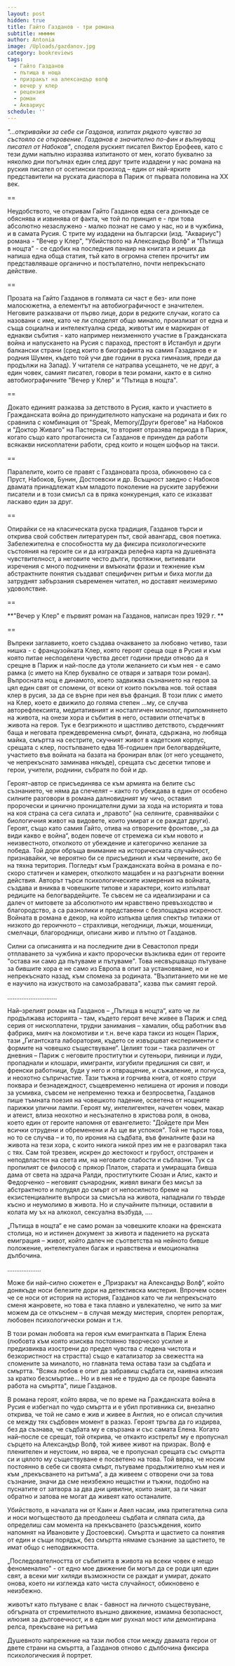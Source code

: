 ```yaml
---
layout: post
hidden: true
title: Гайто Газданов - три романа
subtitle: ммммм
author: Antonia
image: /Uploads/gazdanov.jpg
category: bookreviews
tags:
  - Гайто Газданов
  - пътища в ноща
  - призракът на александър волф
  - вечер у клер
  - рецензия
  - роман
  - Аквариус
schedule: ''
---
```

_"...откривайки за себе си Газданов, изпитах рядкото чувство за състояло се откровение. Газданов е значително по-фин и вълнуващ писател от Набоков"_, споделя руският писател Виктор Ерофеев, като с тези думи напълно изразява изпитаното от мен, когато буквално за няколко дни погълнах един след друг трите издадени у нас романа на руския писател от осетински произход – един от най-ярките представители на руската диаспора в Париж от първата половина на XX век. 

\==

Неудобството, че откривам Гайто Газданов едва сега донякъде се обяснява и извинява от факта, че той по принцип е - при това абсолютно незаслужено - малко познат не само у нас, но и в чужбина, и в самата Русия. С трите му издадени на български (изд. "Аквариус") романа - "Вечер у Клер", "Убийството на Александър Волф" и "Пътища в нощта" - се сдобих на последния панаир на книгата и реших да напиша една обща статия, тъй като в огромна степен прочитът им представляваше органично и постъпателно, почти непрекъснато действие. 

\==

Прозата на Гайто Газданов в голямата си част е без- или поне малосюжетна, а елементът на автобиографичност е значителен. Неговите разказвачи от първо лице, дори в редките случаи, когато са назовани с име, като че ли споделят общо минало, произлизат от една и съща социална и интелектуална среда, животът им е маркиран от еднакви събития - като например неизменното участие в Гражданската война и напускането на Русия с параход, престоят в Истанбул и други балкански страни (сред които в биографията на самия Газаданов е и родния Шумен, където той учи две години в руска гимназия, преди да продължи на Запад). У читателя се натрапва усещането, че не друг, а един човек, самият писател, говори в тези романи, както е в силно автобиографичните "Вечер у Клер" и "Пътища в нощта". 

\==

Докато единият разказва за детството в Русия, както и участието в Гражданската война до принудителното напускане на родината и бих го сравнила с комбинация от "Speak, Memory/Други брегове" на Набоков и "Доктор Живаго" на Пастернак, то вторият отразява периода в Париж, когато също като протагониста си Газданов е принуден да работи всякакви нископлатени работи, сред които и нощен шофьор на такси. 

\==

Паралелите, които се правят с Газдановата проза, обикновено са с Пруст, Набоков, Бунин, Достоевски и др. Всъщност заедно с Набоков двамата принадлежат към младото поколение на руските зарубежни писатели и в този смисъл са в пряка конкуренция, като се изказват ласкаво един за друг. 

\==

Опирайки се на класическата руска традиция, Газданов търси и открива свой собствен литературен път, свой авангард, своя поетика. Забележителна е способността му да фиксира психологическите състояния на героите си и да изгражда релефна карта на душевната чувствителност, а неговите често дълги, протяжни, витиевати изречения с много подчинени и вмъкнати фрази и тежнение към абстрактните понятия създават специфичен ритъм и биха могли да затруднят забързания съвременен читател, но доставят неизмеримо удоволствие.

\==

**"Вечер у Клер" е първият роман на Газданов, написан през 1929 г. **

\==

Въпреки заглавието, което създава очакването за любовно четиво, тази нишка - с французойката Клер, която героят среща още в Русия и към която питае несподелени чувства десет години преди отново да я срещне в Париж и най-после да утоли желанието си към нея - е само рамка (с името на Клер буквално се отваря и затваря този роман). Въпросната нощ е динамото, което задвижва съзнанието на героя за цял един свят от спомени, от всеки от които покълва нов. той оставя клер в русия, за да се върне при нея във франция. В този плик с името на Клер, което е движило до голяма степен ...му, се случва авторефлексията, медитативният и носталгичен монолог, припомнянето на живота, на онези хора и събития в него, оставили отпечатък в живота на героя. Тук е безгрижното и щастливо детството, сърдечният баща и неговата преждевременна смърт, фината, сдържана, но любяща майка, смъртта на сестрите, скучният живот в кадетския корпус, срещата с клер, постъпването едва 16-годишен при белогвардейците, участието във войната на базата на брониран влак (от него усещането, че непрекъснато заминава някъде), срещата със десетки типове и герои, учители, роднини, събратя по бой и др. 

Героят–автор се присъединява се към армията на белите със съзнанието, че няма да спечелят – както го убеждава в един от особено силните разговори в романа далновидният му чичо, оставил пророчески и цинично проницателни думи за хода на историята и това на коя страна са сега силата и „правото“ (на селяните, сравнявайки с биологичния живот на видовете, които умират и се раждат други). Героят, също като самия Гайто, отива на отворените фронтове, „за да види какво е война“, воден повече от стремежа си към новото и неизвестното, отколкото от убеждение и категорично желание за победа. Той дори обръща внимание на историческата случайност, признавайки, че вероятно би се присъединил и към червените, ако бе на тяхна територия. Погледът към Гражданската война в романа е по-скоро статичен и камерен, отколкото мащабен и на разгърнати военни действия. Авторът търси психологическите измерения на войната, създава и вниква в човешките типове и характери, които изпълват редиците на белогвардейците. Те съвсем не са идеализирани и са далеч от митовете за абсолютното им нравствено превъзходство и благородство, а са разнолики и представени с безпощадна искреност. Войната в романа е декор, на който изпъква целия спектър типажи от низкото до героичното – страхливци, негодници, лъжци, мошеници, смелчаци, благородници, описани живо и плътно от Газданов.

Силни са описанията и на последните дни в Севастопол преди отплаването за чужбина и както пророчески възкликва един от героите "остава ни само да пътуваме и пътуваме". Това несвършващо пътуване за бившите хора е не само из Европа в опит за установяване, но и непрекъснато назад, към спомена за родината. "Възпитанието ми не ме е научило на изкуството на самозабравата", казва пък самият герой.

............................

Най–зрелият роман на Газданов – „Пътища в нощта“, като че ли продължава историята – там, където героят вече живее в Париж и след серия от нископлатени, трудни занимания – хамалин, общ работник във фабрика, мияч на локомотиви и т.н. вече кара такси из нощен Париж, тази  „Гигантската лаборатория, където се извършват експерименти с формите на човешко съществуване“. Целият този – така различен от дневния – Париж с неговите проститутки и сутеньори, пияници и луди, пропаднали и клошари, имигранти, изгубили предишния си свят, и френски работници, буди у него и отвращение, и съжаление, и погнуса, и неохотно съпричастие. Тази тъжна и горчива книга, от която струи поквара и безнадеждност, същевременно нелишена от ирония и поводи за усмивка, съвсем не непременно тежка и безпросветна, Газданов пише тъмната поезия на човешкото падение, осветена от нощните парижки улични лампи. Героят му, интелигентен, начетен човек, макар и атеист, влиза неохотно и несъзнателно в христова роля, в онова, което един от героите напомня от евангелието: "Дойдете при Мен всички отрудени и обременени и Аз ще ви успокоя". Той не търси това, но то се случва – и то, по ирония на съдбата, във финалните фази на живота на тези хора, с които никога никой през им не е разговарял така с тях. Сам той трезвен, искрен до жестокост и грубост, отстранен и неподвластен на света им, на неговите слабости и съблазни. Тук са пропилият се философ с прякор Платон, старата и умиращата бивша дама от света на здрача Ралди, проститутките Сюзан и Алис, както и Федорченко – неговият сънародник, живял винаги без мисъл за абстрактното и полудял до смърт от непосилното бреме на екзистенциалните въпроси за смисъла на живота, нападнали го твърде късно и неумолимо в живота. Но и случайните пътници, оставили в колата му ъх на алкохол, сексуална възбуда, ….

„Пътища в нощта“ е не само роман за човешките клоаки на френската столица, но и истинен документ за живота и падението на руската емиграция – живот, който далеч не съответства на нейното бивше положение, интелектуален багаж и нравствена и емоционална дълбочина. 

...................

Може би най–силно сюжетен е „Призракът на Александър Волф“, който донякъде носи белезите дори на детективска мистерия. Впрочем освен че се носи от история на история, Газданов като че ли непрекъснато сменя жанровете, но това е така плавно и увлекателно, че нито за миг можем да се откъснем – в случая между мистерия, спортен репортаж, любовен психологически роман и т.н.

В този роман любовта на героя към емигрантката в Париж Елена (любовта към която изисква постоянно творческо усилие и предизвиква изострени до предел чувства с ледена чистота и безкористност на страстта) също е катализатор за свежестта на спомените за миналото, но главната тема остава тази за съдбата и смъртта. "Всяка любов е опит да забравиш съдбата си, наивна илюзия за кратко безсмъртие... Но и в нея не е трудно да се прозре бавната работа на смъртта", пише Газданов.

В романа героят, който вярва, че по време на Гражданската война в Русия е избегнал по чудо смъртта и е убил противника си, внезапно открива, че той не само е жив и живее в Англия, но е описал случилия се между тях съдбовен момент в разказ. Героят тръгва да го издирва, без да съзнава, че съдбата му е свързана и със самата Елена. Когато най–после се срещат, той открива, че откакто изстрелът му е пропуснал сърцето на Александър Волф, той живее живот на призрак. Волф е пленителен и неустоим, но вярва, че е пропуснал срещата със смъртта си и цялото му съществуване е посветено на това. Той вярва, че носим постоянно в себе си своята смърт, пътуваме продължително към нея и към „прекъсването на ритъма“, а да живеем с отворени очи за това съзнание, значи да сме неизбежно нещастни и тъжни, подобно на пуснатите от затвора за два дни цивилни, които знаят, за ги чакат обратно и затова не могат да живеят като останалите. 

Убийството, в началата ни от Каин и Авел насам, има притегателна сила и носи могъществото да преодолееш съдбата и сляпата сила, да определиш сам момента на прекъсването (разсъждения, които напомнят на Ивановите у Достоевски). Смъртта и щастието са понятия от един и същи порядък, без смъртта нямаме съзнание за щастието, те имат общо с неподвижността.

„Последователността от събитията в живота на всеки човек е нещо феноменално" - от едно мое движение би могъл да се роди цял един свят, а всеки миг хиляди възможности се раждат и умират, докато онова, което ни изглежда като чиста случайност, обикновено е неизбежно.

животът като пътуване с влак - бавност на личното съществуване, обгърната от стремителното външно движение, измамна безопасност, илюзия за дълговечност, и в един миг рухнал мост или демонтирана релса, прекъсване на ритъма

Душевното напрежение на тази любов стои между двамата герои от двете страни на смъртта, а Газданов отново с дълбочина фиксира психологическия й портрет.
